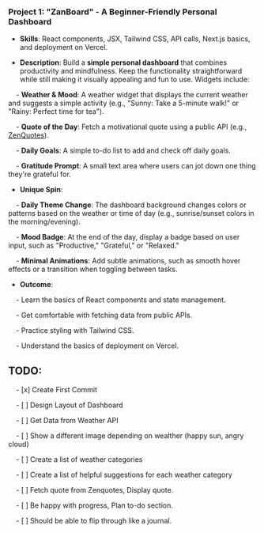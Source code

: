 ### **Project 1: "ZanBoard" - A Beginner-Friendly Personal Dashboard**

  

- **Skills**: React components, JSX, Tailwind CSS, API calls, Next.js basics, and deployment on Vercel.

  

- **Description**: Build a **simple personal dashboard** that combines productivity and mindfulness. Keep the functionality straightforward while still making it visually appealing and fun to use. Widgets include:

    - **Weather & Mood**: A weather widget that displays the current weather and suggests a simple activity (e.g., "Sunny: Take a 5-minute walk!" or "Rainy: Perfect time for tea").

    - **Quote of the Day**: Fetch a motivational quote using a public API (e.g., [ZenQuotes](https://zenquotes.io/)).

    - **Daily Goals**: A simple to-do list to add and check off daily goals.

    - **Gratitude Prompt**: A small text area where users can jot down one thing they're grateful for.

- **Unique Spin**:

    - **Daily Theme Change**: The dashboard background changes colors or patterns based on the weather or time of day (e.g., sunrise/sunset colors in the morning/evening).

    - **Mood Badge**: At the end of the day, display a badge based on user input, such as "Productive," "Grateful," or "Relaxed."

    - **Minimal Animations**: Add subtle animations, such as smooth hover effects or a transition when toggling between tasks.

- **Outcome**:

    - Learn the basics of React components and state management.

    - Get comfortable with fetching data from public APIs.

    - Practice styling with Tailwind CSS.

    - Understand the basics of deployment on Vercel.

  
  

## TODO:

    - [x] Create First Commit

    - [ ] Design Layout of Dashboard

    - [ ] Get Data from Weather API

    - [ ] Show a different image depending on wealther (happy sun, angry cloud)

    - [ ] Create a list of weather categories

    - [ ] Create a list of helpful suggestions for each weather category

    - [ ] Fetch quote from Zenquotes, Display quote.

    - [ ] Be happy with progress, Plan to-do section.

  

    - [ ] Should be able to flip through like a journal.